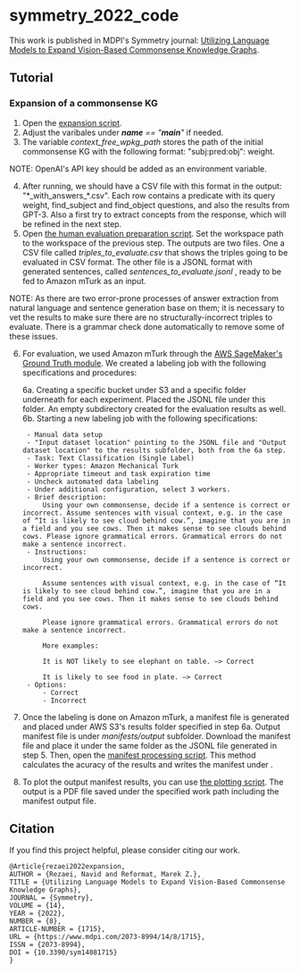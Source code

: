 # symmetry_2022_code
This work is published in MDPI's Symmetry journal: [Utilizing Language Models to Expand Vision-Based Commonsense Knowledge Graphs](https://www.mdpi.com/2073-8994/14/8/1715).

## Tutorial

### Expansion of a commonsense KG
1. Open the [expansion script](scripts/expand_wpkg_using_gpt_3.py).
2. Adjust the varibales under <em> __name__ == "__main__" </em> if needed.
3. The variable <em> context_free_wpkg_path </em> stores the path of the initial commonsense KG with the following format: "subj:pred:obj": weight.

NOTE: OpenAI's API key should be added as an environment variable.

4. After running, we should have a CSV file with this format in the output: "\*\_with\_answers\_\*.csv". Each row contains a predicate with its query weight, find_subject and find_object questions, and also the results from GPT-3. Also a first try to extract concepts from the response, which will be refined in the next step.
5. Open [the human evaluation preparation script](scripts/generate_jsonl_for_human_evaluation.py). Set the workspace path to the workspace of the previous step. The outputs are two files. One a CSV file called <em> triples_to_evaluate.csv </em> that shows the triples going to be evaluated in CSV format. The other file is a JSONL format with generated sentences, called <em> sentences_to_evaluate.jsonl </em>, ready to be fed to Amazon mTurk as an input. 

NOTE: As there are two error-prone processes of answer extraction from natural language and sentence generation base on them; it is necessary to vet the results to make sure there are no structurally-incorrect triples to evaluate. There is a grammar check done automatically to remove some of these issues.

6. For evaluation, we used Amazon mTurk through the [AWS SageMaker's Ground Truth module](https://aws.amazon.com/sagemaker/data-labeling/). We created a labeling job with the following specifications and procedures:

    6a. Creating a specific bucket under S3 and a specific folder underneath for each experiment. Placed the JSONL file under this folder. An empty subdirectory created for the evaluation results as well.
    6b. Starting a new labeling job with the following specifications:
        
        - Manual data setup
        - "Input dataset location" pointing to the JSONL file and "Output dataset location" to the results subfolder, both from the 6a step.
        - Task: Text Classification (Single Label)
        - Worker types: Amazon Mechanical Turk
        - Appropriate timeout and task expiration time
        - Uncheck automated data labeling
        - Under additional configuration, select 3 workers.
        - Brief description:
            Using your own commonsense, decide if a sentence is correct or incorrect. Assume sentences with visual context, e.g. in the case of “It is likely to see cloud behind cow.”, imagine that you are in a field and you see cows. Then it makes sense to see clouds behind cows. Please ignore grammatical errors. Grammatical errors do not make a sentence incorrect.
        - Instructions:
            Using your own commonsense, decide if a sentence is correct or incorrect. 

            Assume sentences with visual context, e.g. in the case of “It is likely to see cloud behind cow.”, imagine that you are in a field and you see cows. Then it makes sense to see clouds behind cows.

            Please ignore grammatical errors. Grammatical errors do not make a sentence incorrect.

            More examples:

            It is NOT likely to see elephant on table. —> Correct

            It is likely to see food in plate. —> Correct
        - Options:
            - Correct
            - Incorrect
7. Once the labeling is done on Amazon mTurk, a manifest file is generated and placed under AWS S3's results folder specified in step 6a. Output manifest file is under <em> manifests/output </em> subfolder. Download the manifest file and place it under the same folder as the JSONL file generated in step 5. Then, open the [manifest processing script](scripts/process_output_manifest.py). This method calculates the acuracy of the results and writes the manifest under <em> </em>.
8. To plot the output manifest results, you can use [the plotting script](scripts/plot_manifest_results.py). The output is a PDF file saved under the specified work path including the manifest output file.

## Citation
If you find this project helpful, please consider citing our work.

```
@Article{rezaei2022expansion,
AUTHOR = {Rezaei, Navid and Reformat, Marek Z.},
TITLE = {Utilizing Language Models to Expand Vision-Based Commonsense Knowledge Graphs},
JOURNAL = {Symmetry},
VOLUME = {14},
YEAR = {2022},
NUMBER = {8},
ARTICLE-NUMBER = {1715},
URL = {https://www.mdpi.com/2073-8994/14/8/1715},
ISSN = {2073-8994},
DOI = {10.3390/sym14081715}
}
```
